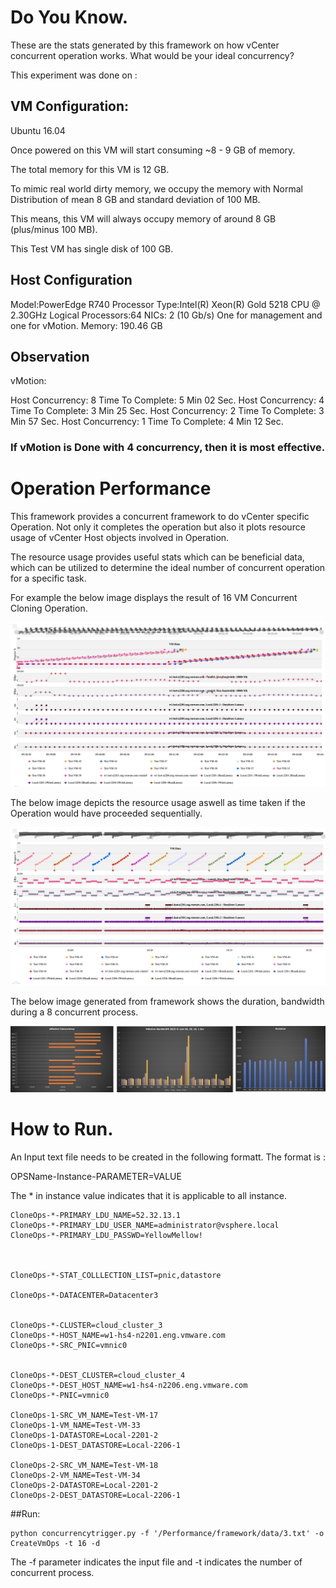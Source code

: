 
# Do You Know.

These are the stats generated by this framework on how vCenter concurrent operation works. What would be your ideal concurrency?

This experiment was done on :
## VM Configuration:
Ubuntu 16.04

Once powered on this VM will start consuming ~8 - 9  GB of memory.

The total memory for this VM is 12 GB.

To mimic real world dirty memory, we occupy the memory with Normal Distribution of mean 8 GB and standard deviation of 100 MB.

This means, this VM will always occupy memory of around 8 GB (plus/minus 100 MB).

This Test VM has single disk of 100 GB.


##  Host Configuration
Model:PowerEdge R740
Processor Type:Intel(R) Xeon(R) Gold 5218 CPU @ 2.30GHz
Logical Processors:64
NICs: 2 (10 Gb/s) One for management and one for vMotion.
Memory: 190.46 GB

## Observation

vMotion:

Host Concurrency: 8         Time To Complete: 5 Min 02 Sec.
Host Concurrency: 4         Time To Complete: 3 Min 25 Sec.
Host Concurrency: 2         Time To Complete: 3 Min 57 Sec.
Host Concurrency: 1         Time To Complete: 4 Min 12 Sec.

### If vMotion is Done with 4 concurrency, then it is most effective.



# Operation Performance

This framework provides a concurrent framework to do vCenter specific Operation. Not only it completes the operation but also it plots resource usage of vCenter Host objects involved in Operation.

The resource usage provides useful stats which can be beneficial data, which can be utilized to determine the ideal number of concurrent operation for a specific task.

For example the below image displays the result of 16 VM Concurrent Cloning Operation.

![16 VM Concurrent Cloning Operation](https://raw.githubusercontent.com/2spmohanty/Performance/master/images/16_16_Ops.png)

The below image depicts the resource usage aswell as time taken if the Operation would have proceeded sequentially.

![16 VM Sequential Migrate Operation](https://raw.githubusercontent.com/2spmohanty/Performance/master/images/16_1_ops.png)

The below image generated from framework shows the duration, bandwidth during a 8 concurrent process.

![8 Concurrent vMotion](https://raw.githubusercontent.com/2spmohanty/Performance/master/images/8_Concur.png)


# How to Run.

An Input text file needs to be created in the following formatt. 
The format is :

OPSName-Instance-PARAMETER=VALUE

The * in instance value indicates that it is applicable to all instance.

```
CloneOps-*-PRIMARY_LDU_NAME=52.32.13.1
CloneOps-*-PRIMARY_LDU_USER_NAME=administrator@vsphere.local
CloneOps-*-PRIMARY_LDU_PASSWD=YellowMellow!



CloneOps-*-STAT_COLLLECTION_LIST=pnic,datastore

CloneOps-*-DATACENTER=Datacenter3


CloneOps-*-CLUSTER=cloud_cluster_3
CloneOps-*-HOST_NAME=w1-hs4-n2201.eng.vmware.com
CloneOps-*-SRC_PNIC=vmnic0


CloneOps-*-DEST_CLUSTER=cloud_cluster_4
CloneOps-*-DEST_HOST_NAME=w1-hs4-n2206.eng.vmware.com
CloneOps-*-PNIC=vmnic0

CloneOps-1-SRC_VM_NAME=Test-VM-17
CloneOps-1-VM_NAME=Test-VM-33
CloneOps-1-DATASTORE=Local-2201-2
CloneOps-1-DEST_DATASTORE=Local-2206-1

CloneOps-2-SRC_VM_NAME=Test-VM-18
CloneOps-2-VM_NAME=Test-VM-34
CloneOps-2-DATASTORE=Local-2201-2
CloneOps-2-DEST_DATASTORE=Local-2206-1
```

##Run:

```
python concurrencytrigger.py -f '/Performance/framework/data/3.txt' -o CreateVmOps -t 16 -d
```

The -f parameter indicates the input file and -t indicates the number of concurrent process.
